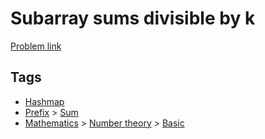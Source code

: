 # Subarray sums divisible by k

[Problem link](https://leetcode.com/problems/subarray-sums-divisible-by-k/)

## Tags

* [Hashmap](/README.md#Hashmap)
* [Prefix](/README.md#Prefix) > [Sum](/README.md#Prefix-Sum)
* [Mathematics](/README.md#Mathematics) > [Number theory](/README.md#Mathematics-Number_theory) > [Basic](/README.md#Mathematics-Number_theory-Basic)
